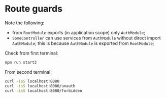 # Route guards

Note the following:

- from `RootModule` exports (in application scope) only `AuthModule`;
- `SomeController` can use services from `AuthModule` without direct import `AuthModule`;
this is because `AuthModule` is exported from `RootModule`;

Check from first terminal:

```bash
npm run start3
```

From second terminal:

```bash
curl -isS localhost:8080
curl -isS localhost:8080/unauth
curl -isS localhost:8080/forbidden
```
